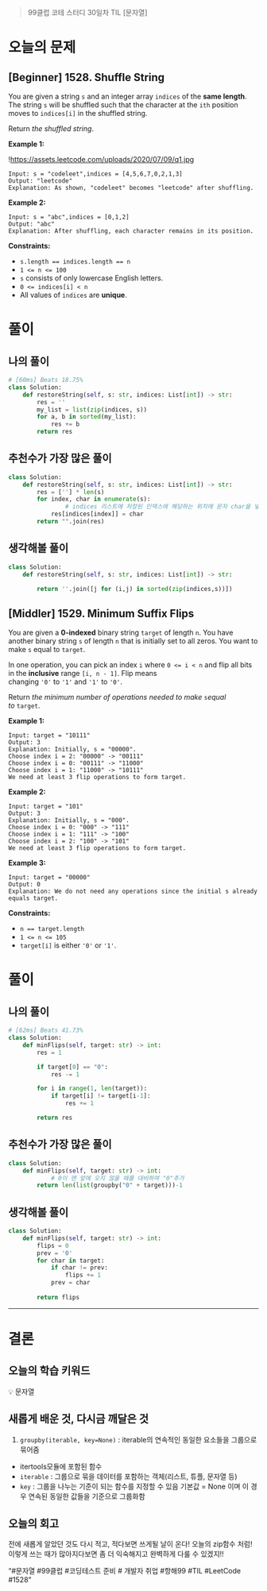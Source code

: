 > 99클럽 코테 스터디 30일차 TIL [문자열]
> 

# 오늘의 문제

## [Beginner] 1528. Shuffle String

You are given a string `s` and an integer array `indices` of the **same length**. The string `s` will be shuffled such that the character at the `ith` position moves to `indices[i]` in the shuffled string.

Return *the shuffled string*.

**Example 1:**

!https://assets.leetcode.com/uploads/2020/07/09/q1.jpg

```
Input: s = "codeleet",indices = [4,5,6,7,0,2,1,3]
Output: "leetcode"
Explanation: As shown, "codeleet" becomes "leetcode" after shuffling.

```

**Example 2:**

```
Input: s = "abc",indices = [0,1,2]
Output: "abc"
Explanation: After shuffling, each character remains in its position.

```

**Constraints:**

- `s.length == indices.length == n`
- `1 <= n <= 100`
- `s` consists of only lowercase English letters.
- `0 <= indices[i] < n`
- All values of `indices` are **unique**.

# 풀이

## 나의 풀이

```python
# [60ms] Beats 18.75%
class Solution:
    def restoreString(self, s: str, indices: List[int]) -> str:
        res = ''
        my_list = list(zip(indices, s))
        for a, b in sorted(my_list):
            res += b
        return res
```

## 추천수가 가장 많은 풀이

```python
class Solution:
    def restoreString(self, s: str, indices: List[int]) -> str:
        res = [''] * len(s)
        for index, char in enumerate(s):
		        # indices 리스트에 저장된 인덱스에 해당하는 위치에 문자 char을 넣음
            res[indices[index]] = char
        return "".join(res)
```

## 생각해볼 풀이

```python
class Solution:
    def restoreString(self, s: str, indices: List[int]) -> str:

        return ''.join([j for (i,j) in sorted(zip(indices,s))])
```

## [Middler] 1529. Minimum Suffix Flips

You are given a **0-indexed** binary string `target` of length `n`. You have another binary string `s` of length `n` that is initially set to all zeros. You want to make `s` equal to `target`.

In one operation, you can pick an index `i` where `0 <= i < n` and flip all bits in the **inclusive** range `[i, n - 1]`. Flip means changing `'0'` to `'1'` and `'1'` to `'0'`.

Return *the minimum number of operations needed to make* `s`*equal to* `target`.

**Example 1:**

```
Input: target = "10111"
Output: 3
Explanation: Initially, s = "00000".
Choose index i = 2: "00000" -> "00111"
Choose index i = 0: "00111" -> "11000"
Choose index i = 1: "11000" -> "10111"
We need at least 3 flip operations to form target.

```

**Example 2:**

```
Input: target = "101"
Output: 3
Explanation: Initially, s = "000".
Choose index i = 0: "000" -> "111"
Choose index i = 1: "111" -> "100"
Choose index i = 2: "100" -> "101"
We need at least 3 flip operations to form target.

```

**Example 3:**

```
Input: target = "00000"
Output: 0
Explanation: We do not need any operations since the initial s already equals target.

```

**Constraints:**

- `n == target.length`
- `1 <= n <= 105`
- `target[i]` is either `'0'` or `'1'`.

# 풀이

## 나의 풀이

```python
# [62ms] Beats 41.73%
class Solution:
    def minFlips(self, target: str) -> int:
        res = 1

        if target[0] == "0":
            res -= 1

        for i in range(1, len(target)):
            if target[i] != target[i-1]:
                res += 1

        return res
```

## 추천수가 가장 많은 풀이

```python
class Solution:
    def minFlips(self, target: str) -> int:
		    # 0이 맨 앞에 오지 않을 때를 대비하여 "0"추가
        return len(list(groupby("0" + target)))-1
```

## 생각해볼 풀이

```python
class Solution:
    def minFlips(self, target: str) -> int:
        flips = 0
        prev = '0'
        for char in target:
            if char != prev:
                flips += 1
            prev = char
        
        return flips
```

---

# 결론

## 오늘의 학습 키워드

<aside>
💡 문자열

</aside>

## 새롭게 배운 것, 다시금 깨달은 것

1. `groupby(iterable, key=None)` : iterable의 연속적인 동일한 요소들을 그룹으로 묶어줌
- itertools모듈에 포함된 함수
- `iterable` : 그룹으로 묶을 데이터를 포함하는 객체(리스트, 튜플, 문자열 등)
- `key` : 그룹을 나누는 기준이 되는 함수를 지정할 수 있음
    기본값 = None 이며 이 경우 연속된 동일한 값들을 기준으로 그룹화함

## 오늘의 회고

전에 새롭게 알았던 것도 다시 적고, 적다보면 쓰게될 날이 온다! 오늘의 zip함수 처럼! 이렇게 쓰는 때가 많아지다보면 좀 더 익숙해지고 완벽하게 다룰 수 있겠지!!

“#문자열 #99클럽 #코딩테스트 준비 # 개발자 취업 #항해99 #TIL #LeetCode #1528”